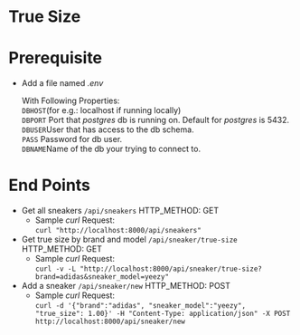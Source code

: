 # True Size

Prerequisite
=============
* Add a file named _.env_

  With Following Properties:  
  ```DBHOST```(for e.g.: localhost if running locally)  
  ```DBPORT``` Port that _postgres_ db is running on. Default for _postgres_ is 5432.  
  ```DBUSER```User that has access to the db schema.  
  ```PASS``` Password for db user.  
  ```DBNAME```Name of the db your trying to connect to.  

End Points
===========

* Get all sneakers ```/api/sneakers``` HTTP_METHOD: GET  
  + Sample _curl_ Request:  
    ```curl "http://localhost:8000/api/sneakers"```
* Get true size by brand and model ```/api/sneaker/true-size``` HTTP_METHOD: GET  
  + Sample _curl_ Request:  
    ```curl -v -L "http://localhost:8000/api/sneaker/true-size?brand=adidas&sneaker_model=yeezy"```
* Add a sneaker ```/api/sneaker/new``` HTTP_METHOD: POST  
  + Sample _curl_ Request:  
    ```curl -d '{"brand":"adidas", "sneaker_model":"yeezy", "true_size": 1.00}' -H "Content-Type: application/json" -X POST http://localhost:8000/api/sneaker/new```


